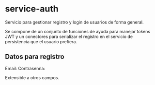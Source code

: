 # service-auth

Servicio para gestionar registro y login de usuarios de forma general. 

Se compone de un conjunto de funciones de ayuda para manejar tokens JWT y un conectores para serializar el registro en el servicio de persistencia que el usuario prefiera. 

## Datos para registro

Email:
Contrasenna:

Extensible a otros campos.

